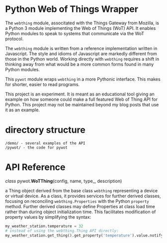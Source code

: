 # Python Web of Things Wrapper

The `webthing` module, associtated with the Things Gateway from Mozilla, is a
Python 3 module implementing the Web of Things (WoT) API.  It enables Python
modules to speak to systems that communicate via the WoT protocol.

The `webthing` module is written from a reference implementation written in
Javascript.  The style and idioms of Javascript are markedly different from
those in the Python world.  Working directly with `webthing` requires a shift
in thinking away from what would be a more common forms found in many Python
modules.

This `pywot` module wraps `webthing` in a more Pythonic interface.  This makes
for shorter, easier to read programs.

This project is an experiment.  It is meant as an educational tool giving an
example on how someone could make a full featured Web of Thing API for Python.
This project may not be maintained beyond my blog posts that use it as an example.

# directory structure
    /demo/ - several examples of the API
    /pywot/ - the code for pywot

# API Reference

*class* pywot.**WoTThing**(config, name, type_, description)

a Thing object derived from the base class `webthing` representing a device or virtual device. As a class, it provides services for further derived classes, focusing on reconciling `webthing.Properties` with the Python `property` method. Further derived classes may define Properties at class load time rather than during object initialization time. This facilitates modification of property values by simplifying the
syntax:
```python
my_weather_station.temperature = 32
# instead of using the webthing.Thing API directly:
my_weather_station.get_thing().get_property('temperature').value.notify_of_external_update(32)
```


